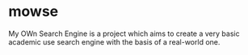 # mowse
My OWn Search Engine is a project which aims to create a very basic academic use search engine with the basis of a real-world one. 
